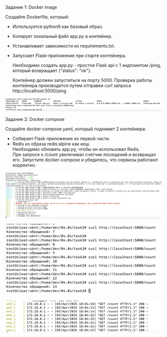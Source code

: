 

Задание 1: Docker image

Создайте Dockerfile, который:

- Используется python9 как базовый образ.
    
- Копирует локальный файл app.py в контейнер.
    
- Устанавливает зависимости из requirements.txt.
    
- Запускает Flask-приложение при старте контейнера.
    
    Необходимо создать app.py - простое Flask api с 1 эндпоинтом /ping, который возвращает {"status": "ok"}.
    
    Контейнер должен запуститься на порту 5000. Проверка работы контейнера производится путем отправки curl запроса http://localhost:5000/ping

![alt text](image-1.png)



 Задание 2: Docker compose
 
 Создайте docker-compose.yaml, который поднимет 2 контейнера:
 
- Собирает Flask приложение из первой части.
- Redis из образа redis:alpine как кеш.  
    Необходимо обновить app.py, чтобы он использовал Redis.  
    При запросе к /count увеличивал счетчик посещений и возвращал его. Запустите docker-compose и убедитесь, что сервисы работают корректно.

![alt text](image-2.png)

![alt text](image-3.png)

![alt text](image-4.png)
